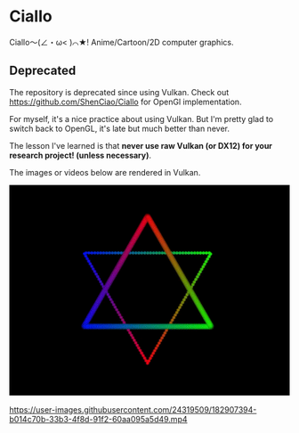 # Ciallo

Ciallo～(∠・ω< )⌒★! Anime/Cartoon/2D computer graphics.

## Deprecated
The repository is deprecated since using Vulkan. Check out https://github.com/ShenCiao/Ciallo for OpenGl implementation.

For myself, it's a nice practice about using Vulkan. But I'm pretty glad to switch back to OpenGL, it's late but much better than never. 

The lesson I've learned is that **never use raw Vulkan (or DX12) for your research project! (unless necessary)**.

The images or videos below are rendered in Vulkan.

<img src=".\articles\six.gif" alt="naiive brush engine" style="zoom:100%;" />

https://user-images.githubusercontent.com/24319509/182907394-b014c70b-33b3-4f8d-91f2-60aa095a5d49.mp4
